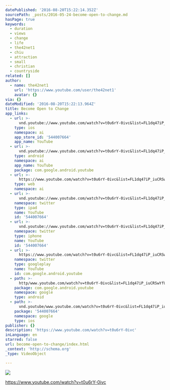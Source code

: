 ```yaml
---
datePublished: '2016-08-20T15:22:14.352Z'
sourcePath: _posts/2016-05-24-become-open-to-change.md
hasPage: true
keywords:
  - duration
  - views
  - change
  - life
  - the42net1
  - chiu
  - attraction
  - small
  - christian
  - countryside
related: []
author:
  - name: the42net1
    url: 'https://www.youtube.com/user/the42net1'
    avatar: {}
via: {}
dateModified: '2016-08-20T15:22:13.964Z'
title: Become Open to Change
app_links:
  - url: >-
      vnd.youtube://www.youtube.com/watch?v=t0u6rY-0ivc&list=FL1dq47iP_iuCRSwYfUzYzjg&index=11&feature=applinks
    type: ios
    namespace: ai
    app_store_id: '544007664'
    app_name: YouTube
  - url: >-
      vnd.youtube://www.youtube.com/watch?v=t0u6rY-0ivc&list=FL1dq47iP_iuCRSwYfUzYzjg&index=11&feature=applinks
    type: android
    namespace: ai
    app_name: YouTube
    package: com.google.android.youtube
  - url: >-
      https://www.youtube.com/watch?v=t0u6rY-0ivc&list=FL1dq47iP_iuCRSwYfUzYzjg&index=11&feature=applinks
    type: web
    namespace: ai
  - url: >-
      vnd.youtube://www.youtube.com/watch?v=t0u6rY-0ivc&list=FL1dq47iP_iuCRSwYfUzYzjg&index=11&feature=applinks
    namespace: twitter
    type: ipad
    name: YouTube
    id: '544007664'
  - url: >-
      vnd.youtube://www.youtube.com/watch?v=t0u6rY-0ivc&list=FL1dq47iP_iuCRSwYfUzYzjg&index=11&feature=applinks
    namespace: twitter
    type: iphone
    name: YouTube
    id: '544007664'
  - url: >-
      https://www.youtube.com/watch?v=t0u6rY-0ivc&list=FL1dq47iP_iuCRSwYfUzYzjg&index=11
    namespace: twitter
    type: googleplay
    name: YouTube
    id: com.google.android.youtube
  - path: >-
      http/www.youtube.com/watch?v=t0u6rY-0ivc&list=FL1dq47iP_iuCRSwYfUzYzjg&index=11
    package: com.google.android.youtube
    namespace: google
    type: android
  - path: >-
      vnd.youtube/www.youtube.com/watch?v=t0u6rY-0ivc&list=FL1dq47iP_iuCRSwYfUzYzjg&index=11
    package: '544007664'
    namespace: google
    type: ios
publisher: {}
description: 'https://www.youtube.com/watch?v=t0u6rY-0ivc'
inLanguage: en
starred: false
url: become-open-to-change/index.html
_context: 'http://schema.org'
_type: VideoObject

---
```

![](https://the-grid-user-content.s3-us-west-2.amazonaws.com/05a1dac1-41b0-4a44-87f3-408f7f13ec59.jpg)

https://www.youtube.com/watch?v=t0u6rY-0ivc